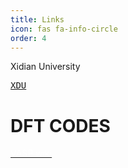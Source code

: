 ```yaml
---
title: Links
icon: fas fa-info-circle
order: 4
---
```


Xidian University

<kbd>[XDU](https://www.xidian.edu.cn/)</kbd>

# DFT CODES
<div class='container'>
<a  class='btn btn-success btn-sm mr-1 mt-1' role='button' href="https://www.vasp.at/wiki/index.php/The_VASP_Manual" target="_blank">
        <span style="color:#FFFFFF; font-size: 100%">
            VASP wiki
        </span>
    </a>
</div>